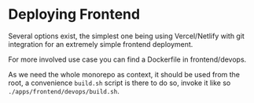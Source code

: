 # Deploying Frontend

Several options exist, the simplest one being using Vercel/Netlify with git integration for an extremely simple frontend deployment.

For more involved use case you can find a Dockerfile in frontend/devops.

As we need the whole monorepo as context, it should be used from the root, a convenience `build.sh` script is there to do so, invoke it like so `./apps/frontend/devops/build.sh`.

